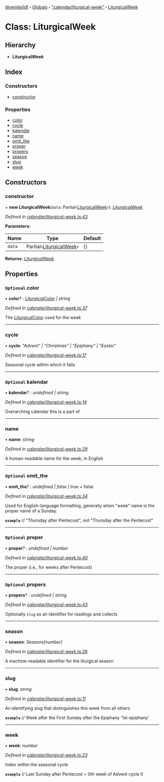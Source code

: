 [@venite/ldf](../README.md) › [Globals](../globals.md) › ["calendar/liturgical-week"](../modules/_calendar_liturgical_week_.md) › [LiturgicalWeek](_calendar_liturgical_week_.liturgicalweek.md)

# Class: LiturgicalWeek

## Hierarchy

* **LiturgicalWeek**

## Index

### Constructors

* [constructor](_calendar_liturgical_week_.liturgicalweek.md#constructor)

### Properties

* [color](_calendar_liturgical_week_.liturgicalweek.md#optional-color)
* [cycle](_calendar_liturgical_week_.liturgicalweek.md#cycle)
* [kalendar](_calendar_liturgical_week_.liturgicalweek.md#optional-kalendar)
* [name](_calendar_liturgical_week_.liturgicalweek.md#name)
* [omit_the](_calendar_liturgical_week_.liturgicalweek.md#optional-omit_the)
* [proper](_calendar_liturgical_week_.liturgicalweek.md#optional-proper)
* [propers](_calendar_liturgical_week_.liturgicalweek.md#optional-propers)
* [season](_calendar_liturgical_week_.liturgicalweek.md#season)
* [slug](_calendar_liturgical_week_.liturgicalweek.md#slug)
* [week](_calendar_liturgical_week_.liturgicalweek.md#week)

## Constructors

###  constructor

\+ **new LiturgicalWeek**(`data`: Partial‹[LiturgicalWeek](_calendar_liturgical_week_.liturgicalweek.md)›): *[LiturgicalWeek](_calendar_liturgical_week_.liturgicalweek.md)*

*Defined in [calendar/liturgical-week.ts:43](https://github.com/gbj/venite/blob/e93bad6/ldf/src/calendar/liturgical-week.ts#L43)*

**Parameters:**

Name | Type | Default |
------ | ------ | ------ |
`data` | Partial‹[LiturgicalWeek](_calendar_liturgical_week_.liturgicalweek.md)› | {} |

**Returns:** *[LiturgicalWeek](_calendar_liturgical_week_.liturgicalweek.md)*

## Properties

### `Optional` color

• **color**? : *[LiturgicalColor](_calendar_liturgical_color_.liturgicalcolor.md) | string*

*Defined in [calendar/liturgical-week.ts:37](https://github.com/gbj/venite/blob/e93bad6/ldf/src/calendar/liturgical-week.ts#L37)*

The [LiturgicalColor](_calendar_liturgical_color_.liturgicalcolor.md) used for the week

___

###  cycle

• **cycle**: *"Advent" | "Christmas" | "Epiphany" | "Easter"*

*Defined in [calendar/liturgical-week.ts:17](https://github.com/gbj/venite/blob/e93bad6/ldf/src/calendar/liturgical-week.ts#L17)*

Seasonal cycle within which it falls

___

### `Optional` kalendar

• **kalendar**? : *undefined | string*

*Defined in [calendar/liturgical-week.ts:14](https://github.com/gbj/venite/blob/e93bad6/ldf/src/calendar/liturgical-week.ts#L14)*

Overarching calendar this is a part of

___

###  name

• **name**: *string*

*Defined in [calendar/liturgical-week.ts:29](https://github.com/gbj/venite/blob/e93bad6/ldf/src/calendar/liturgical-week.ts#L29)*

A human-readable name for the week, in English

___

### `Optional` omit_the

• **omit_the**? : *undefined | false | true* = false

*Defined in [calendar/liturgical-week.ts:34](https://github.com/gbj/venite/blob/e93bad6/ldf/src/calendar/liturgical-week.ts#L34)*

Used for English-language formatting, generally when "week" name is the proper name of a Sunday.

**`example`** 
// "Thursday after Pentecost", not "Thursday after the Pentecost"

___

### `Optional` proper

• **proper**? : *undefined | number*

*Defined in [calendar/liturgical-week.ts:40](https://github.com/gbj/venite/blob/e93bad6/ldf/src/calendar/liturgical-week.ts#L40)*

The proper (i.e., for weeks after Pentecost)

___

### `Optional` propers

• **propers**? : *undefined | string*

*Defined in [calendar/liturgical-week.ts:43](https://github.com/gbj/venite/blob/e93bad6/ldf/src/calendar/liturgical-week.ts#L43)*

Optionally `slug` as an identifier for readings and collects

___

###  season

• **season**: *Seasons[number]*

*Defined in [calendar/liturgical-week.ts:26](https://github.com/gbj/venite/blob/e93bad6/ldf/src/calendar/liturgical-week.ts#L26)*

A machine-readable identifier for the liturgical season

___

###  slug

• **slug**: *string*

*Defined in [calendar/liturgical-week.ts:11](https://github.com/gbj/venite/blob/e93bad6/ldf/src/calendar/liturgical-week.ts#L11)*

An identifying slug that distinguishes this week from all others

**`example`** 
// Week after the First Sunday after the Epiphany
'1st-epiphany'

___

###  week

• **week**: *number*

*Defined in [calendar/liturgical-week.ts:23](https://github.com/gbj/venite/blob/e93bad6/ldf/src/calendar/liturgical-week.ts#L23)*

Index within the seasonal cycle

**`example`** 
// Last Sunday after Pentecost = 0th week of Advent cycle
0

